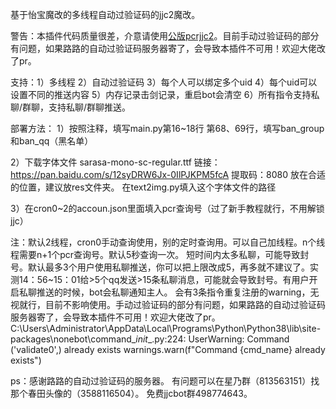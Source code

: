 基于怡宝魔改的多线程自动过验证码的jjc2魔改。

警告：本插件代码质量很差，介意请使用[公版pcrjjc2](https://github.com/cc004/pcrjjc2)。目前手动过验证码的部分有问题，如果路路的自动过验证码服务器寄了，会导致本插件不可用！欢迎大佬改了pr。

支持：1）多线程 2）自动过验证码 3）每个人可以绑定多个uid
4）每个uid可以设置不同的推送内容 5）内存记录击剑记录，重启bot会清空
6）所有指令支持私聊/群聊，支持私聊/群聊推送。

部署方法：
1）按照注释，填写main.py第16~18行
第68、69行，填写ban_group和ban_qq（黑名单）

2）下载字体文件 sarasa-mono-sc-regular.ttf
链接：https://pan.baidu.com/s/12syDRW6Jx-0IlPJKPM5fcA 
提取码：8080
放在合适的位置，建议放res文件夹。
在text2img.py填入这个字体文件的路径

3）在cron0~2的accoun.json里面填入pcr查询号（过了新手教程就行，不用解锁jjc）

注：默认2线程，cron0手动查询使用，别的定时查询用。可以自己加线程。n个线程需要n+1个pcr查询号。默认5秒查询一次。
短时间内太多私聊，可能导致封号。默认最多3个用户使用私聊推送，你可以把上限改成5，再多就不建议了。实测14：56~15：01给>5个qq发送>15条私聊消息，可能就会导致封号。有用户开启私聊推送的时候，bot会私聊通知主人。
会有3条指令重复注册的warning，无视就行，目前不影响使用。手动过验证码的部分有问题，如果路路的自动过验证码服务器寄了，会导致本插件不可用！欢迎大佬改了pr。
C:\Users\Administrator\AppData\Local\Programs\Python\Python38\lib\site-packages\nonebot\command\__init__.py:224: UserWarning: Command ('validate0',) already exists
  warnings.warn(f"Command {cmd_name} already exists")

ps：感谢路路的自动过验证码的服务器。
有问题可以在星乃群（813563151）找那个春田头像的（3588116504）。
免费jjcbot群498774643。